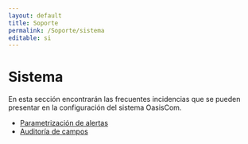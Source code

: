 ```yaml
---
layout: default
title: Soporte
permalink: /Soporte/sistema
editable: si
---
```

# Sistema

En esta sección encontrarán las frecuentes incidencias que se pueden presentar en la configuración del sistema OasisCom.  

* [Parametrización de alertas](http://docs.oasiscom.com/Soporte/sistema/parametrizaciónalertas)  
* [Auditoría de campos](http://docs.oasiscom.com/Soporte/sistema/auditoríacampos)  